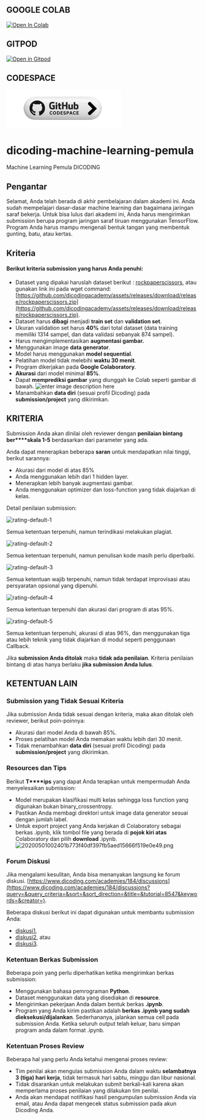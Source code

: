 ## GOOGLE COLAB

[![Open In Colab](https://colab.research.google.com/assets/colab-badge.svg)](https://colab.research.google.com/github/roniwahyu/dicoding-machine-learning-pemula/blob/main/rockscisorpaper.ipynb)

## GITPOD
[![Open in Gitpod](https://gitpod.io/button/open-in-gitpod.svg)](https://gitpod.io/#https://github.com/roniwahyu/dicoding-machine-learning-pemula)

## CODESPACE
[![Open in Codespace](https://github.com/roniwahyu/python-twitter-pilpres2024/blob/main/codespace300x100.png)](https://github.com/codespaces/new?skip_quickstart=true&machine=standardLinux32gb&repo=728480807&ref=main&geo=SoutheastAsia)


# dicoding-machine-learning-pemula
Machine Learning Pemula DICODING

## Pengantar
Selamat, Anda telah berada di akhir pembelajaran dalam akademi ini. Anda sudah mempelajari dasar-dasar machine learning dan bagaimana jaringan saraf bekerja. Untuk bisa lulus dari akademi ini, Anda harus mengirimkan submission berupa program jaringan saraf tiruan menggunakan TensorFlow. Program Anda harus mampu mengenali bentuk tangan yang membentuk gunting, batu, atau kertas.

## Kriteria
#### Berikut kriteria submission yang harus Anda penuhi:

-   Dataset yang dipakai haruslah dataset berikut : [rockpaperscissors](https://github.com/dicodingacademy/assets/releases/download/release/rockpaperscissors.zip), atau gunakan link ini pada wget command: [https://github.com/dicodingacademy/assets/releases/download/release/rockpaperscissors.zip](https://github.com/dicodingacademy/assets/releases/download/release/rockpaperscissors.zip).
-   Dataset harus **dibagi** menjadi **train set** dan **validation set**.
-   Ukuran validation set harus **40%** dari total dataset (data training memiliki 1314 sampel, dan data validasi sebanyak 874 sampel).
-   Harus mengimplementasikan **augmentasi gambar.**
-   Menggunakan image **data generator**.
-   Model harus menggunakan **model sequential**.
-   Pelatihan model tidak melebihi **waktu 30 menit**.
-   Program dikerjakan pada **Google Colaboratory**.
-   **Akurasi** dari model minimal **85%**.
-   Dapat **memprediksi gambar** yang diunggah ke Colab seperti gambar di bawah.
![enter image description here](https://d17ivq9b7rppb3.cloudfront.net/original/academy/202004302318257ec23b834046174a7d426680e488905e.png)
- Manambahkan **data diri** (sesuai profil Dicoding) pada **submission/project** yang dikirimkan.

## KRITERIA

Submission Anda akan dinilai oleh reviewer dengan **penilaian bintang** **ber****skala 1-5** berdasarkan dari parameter yang ada.

Anda dapat menerapkan beberapa **saran** untuk mendapatkan nilai tinggi, berikut sarannya:

-   Akurasi dari model di atas 85%
-   Anda menggunakan lebih dari 1 hidden layer.
-   Menerapkan lebih banyak augmentasi gambar.
-   Anda menggunakan optimizer dan loss-function yang tidak diajarkan di kelas.

Detail penilaian submission:

![rating-default-1](https://dicoding-web-img.sgp1.cdn.digitaloceanspaces.com/original/submission-rating-badge/rating-default-1.png "rating-default-1")

Semua ketentuan terpenuhi, namun terindikasi melakukan plagiat.

![rating-default-2](https://dicoding-web-img.sgp1.cdn.digitaloceanspaces.com/original/submission-rating-badge/rating-default-2.png "rating-default-2")

Semua ketentuan terpenuhi, namun penulisan kode masih perlu diperbaiki.

![rating-default-3](https://dicoding-web-img.sgp1.cdn.digitaloceanspaces.com/original/submission-rating-badge/rating-default-3.png "rating-default-3")

Semua ketentuan wajib terpenuhi, namun tidak terdapat improvisasi atau persyaratan opsional yang dipenuhi.

![rating-default-4](https://dicoding-web-img.sgp1.cdn.digitaloceanspaces.com/original/submission-rating-badge/rating-default-4.png "rating-default-4")

Semua ketentuan terpenuhi dan akurasi dari program di atas 95%.

![rating-default-5](https://dicoding-web-img.sgp1.cdn.digitaloceanspaces.com/original/submission-rating-badge/rating-default-5.png "rating-default-5")

Semua ketentuan terpenuhi, akurasi di atas 96%, dan menggunakan tiga atau lebih teknik yang tidak diajarkan di modul seperti penggunaan Callback.

Jika **submission Anda ditolak** maka **tidak ada penilaian**. Kriteria penilaian bintang di atas hanya berlaku **jika submission Anda lulus**.

## KETENTUAN LAIN

### Submission yang Tidak Sesuai Kriteria

Jika submission Anda tidak sesuai dengan kriteria, maka akan ditolak oleh reviewer, berikut poin-poinnya:

-   Akurasi dari model Anda di bawah 85%.
-   Proses pelatihan model Anda memakan waktu lebih dari 30 menit.
-   Tidak menambahkan **data diri** (sesuai profil Dicoding) pada **submission/project** yang dikirimkan.

  

### Resources dan Tips

Berikut **T****ips** yang dapat Anda terapkan untuk mempermudah Anda menyelesaikan submission:

-   Model merupakan klasifikasi multi kelas sehingga loss function yang digunakan bukan binary_crossentropy.
-   Pastikan Anda membagi direktori untuk image data generator sesuai dengan jumlah label.
-   Untuk export project yang Anda kerjakan di Colaboratory sebagai berkas .ipynb, klik tombol file yang berada di **pojok kiri atas** Colaboratory dan pilih **download** .ipynb.  
    ![20200501002401b773f40df397fb5aed15666f519e0e49.png](https://d17ivq9b7rppb3.cloudfront.net/original/academy/20200501002401b773f40df397fb5aed15666f519e0e49.png)

  

### Forum Diskusi

Jika mengalami kesulitan, Anda bisa menanyakan langsung ke forum diskusi. [https://www.dicoding.com/academies/184/discussions](https://www.dicoding.com/academies/184/discussions?query=&query_criteria=&sort=&sort_direction=&title=&tutorial=8547&keywords=&creator=).

Beberapa diskusi berikut ini dapat digunakan untuk membantu submission Anda:

-   [diskusi1](https://www.dicoding.com/academies/184/discussions/68117),[](https://www.dicoding.com/academies/184/discussions/50629)
-   [diskusi2](https://www.dicoding.com/academies/184/discussions/50629), atau[](https://www.dicoding.com/academies/184/discussions/51999)
-   [diskusi3](https://www.dicoding.com/academies/184/discussions/51999).

  

### Ketentuan Berkas Submission

Beberapa poin yang perlu diperhatikan ketika mengirimkan berkas submission:

-   Menggunakan bahasa pemrograman **Python**.
-   Dataset menggunakan data yang disediakan di **resource**.
-   Mengirimkan pekerjaan Anda dalam bentuk berkas **.ipynb**.
-   Program yang Anda kirim pastikan adalah **berkas .ipynb yang sudah dieksekusi/dijalankan**. Sederhananya, jalankan semua cell pada submission Anda. Ketika seluruh output telah keluar, baru simpan program anda dalam format .ipynb.

  

### Ketentuan Proses Review

Beberapa hal yang perlu Anda ketahui mengenai proses review:

-   Tim penilai akan mengulas submission Anda dalam waktu **selambatnya 3 (tiga) hari kerja**, tidak termasuk hari sabtu, minggu dan libur nasional.
-   Tidak disarankan untuk melakukan submit berkali-kali karena akan memperlama proses penilaian yang dilakukan tim penilai.
-   Anda akan mendapat notifikasi hasil pengumpulan submission Anda via email, atau Anda dapat mengecek status submission pada akun Dicoding Anda.